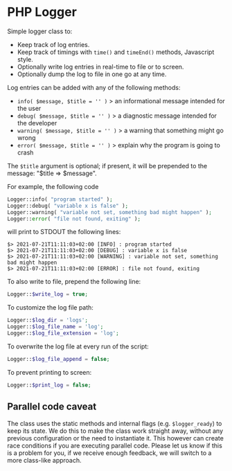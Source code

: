 # PHP Logger

Simple logger class to:

* Keep track of log entries.
* Keep track of timings with `time()` and `timeEnd()` methods, Javascript style.
* Optionally write log entries in real-time to file or to screen.
* Optionally dump the log to file in one go at any time.

Log entries can be added with any of the following methods:

* `info( $message, $title = '' )`  > an informational message intended for the user
* `debug( $message, $title = '' )` > a diagnostic message intended for the developer
* `warning( $message, $title = '' )` > a warning that something might go wrong
* `error( $message, $title = '' )` > explain why the program is going to crash

The `$title` argument is optional; if present, it will be prepended to the message: "$title => $message".

For example, the following code

```php
Logger::info( "program started" );
Logger::debug( "variable x is false" );
Logger::warning( "variable not set, something bad might happen" );
Logger::error( "file not found, exiting" );
```

will print to STDOUT the following lines:

```
$> 2021-07-21T11:11:03+02:00 [INFO] : program started
$> 2021-07-21T11:11:03+02:00 [DEBUG] : variable x is false
$> 2021-07-21T11:11:03+02:00 [WARNING] : variable not set, something bad might happen
$> 2021-07-21T11:11:03+02:00 [ERROR] : file not found, exiting
```

To also write to file, prepend the following line:

```php
Logger::$write_log = true;
```

To customize the log file path:

```php
Logger::$log_dir = 'logs';
Logger::$log_file_name = 'log';
Logger::$log_file_extension = 'log';
```

To overwrite the log file at every run of the script:

```php
Logger::$log_file_append = false;
```

To prevent printing to screen:

```php
Logger::$print_log = false;
```

## Parallel code caveat

The class uses the static methods and internal flags (e.g. `$logger_ready`) to keep its state. We do this to make the class work straight away, without any previous configuration or the need to instantiate it. This however can create race conditions if you are executing parallel code. Please let us know if this is a problem for you, if we receive enough feedback, we will switch to a more class-like approach.
